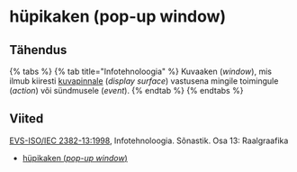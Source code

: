 # hüpikaken (pop-up window)

## Tähendus

{% tabs %}
{% tab title="Infotehnoloogia" %}
Kuvaaken (_window_), mis ilmub kiiresti [kuvapinnale](kuvapind-display-surface.md) (_display surface_) vastusena mingile toimingule (_action_) või sündmusele (_event_).
{% endtab %}
{% endtabs %}

## Viited

[EVS-ISO/IEC 2382-13:1998](http://www.evs.ee/tooted/evs-iso-iec-2382-13-1998), Infotehnoloogia. Sõnastik. Osa 13: Raalgraafika

* [hüpikaken (_pop-up window_)](https://www.eki.ee/dict/its/index.cgi?Q=D2D0FB5B-6C03-1014-88DC-FC5F0DBED45A\&F=GUID\&C01=1\&C02=0\&C10=1)
